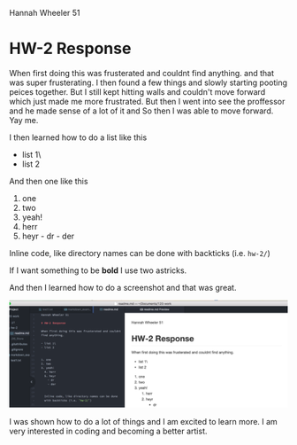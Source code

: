 Hannah Wheeler 51

# HW-2 Response

When first doing this was frusterated and couldnt find anything. and that was super frusterating.
I then found a few things and slowly starting pooting peices together. But
I still kept hitting walls and couldn't move forward which just made me more frustrated.
But then I went into see the proffessor and he made sense of a lot of it and So then I was able to move forward. Yay me.

I then learned how to do a list like this

- list 1\
- list 2

And then one like this

1. one
2. two
3. yeah!
  4. herr
  5. heyr
    - dr
    - der


  Inline code, like directory names can be done with backticks (i.e. `hw-2/`)

  If I want something to be **bold** I use two astricks.

And then I learned how to do a screenshot and that was great.

  ![screenshot](Hw_2-screenshotForCoding.png)


  I was shown how to do a lot of things and I am excited to learn more. I am very interested in coding and becoming a better artist.
